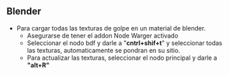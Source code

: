 ## Blender

- Para cargar todas las texturas de golpe en un material de blender.
  - Asegurarse de tener el addon Node Warger activado
  - Seleccionar el nodo bdf y darle a "**cntrl+shif+t**" y seleccionar todas las texturas, automaticamente se pondran en su sitio.
  - Para actualizar las texturas, seleccionar el nodo principal y darle a **"alt+R"** 

